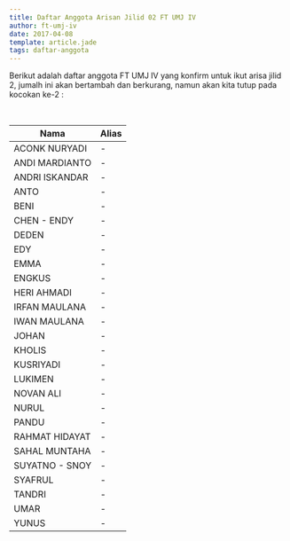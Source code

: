 ```yaml
---
title: Daftar Anggota Arisan Jilid 02 FT UMJ IV
author: ft-umj-iv
date: 2017-04-08
template: article.jade
tags: daftar-anggota
---
```


Berikut adalah daftar anggota FT UMJ IV yang konfirm untuk ikut arisa jilid 2, jumalh ini akan bertambah dan berkurang, namun akan kita tutup pada kocokan ke-2 :

<br/>
<span class="more"></span>

|Nama						| Alias 					|
|--------------------------	|--------------------------	|
| ACONK NURYADI 			|	- |
| ANDI MARDIANTO 			|	- |
| ANDRI ISKANDAR 			|	- |
| ANTO 						|	- |
| BENI 						|	- |
| CHEN - ENDY 				|	- |
| DEDEN 					|	- |
| EDY 						|	- |
| EMMA 						|	- |
| ENGKUS 					|	- |
| HERI AHMADI 				|	- |
| IRFAN MAULANA 			|	- |
| IWAN MAULANA 				|	- |
| JOHAN 					|	- |
| KHOLIS 					|	- |
| KUSRIYADI 				|	- |
| LUKIMEN 					|	- |
| NOVAN ALI 				|	- |
| NURUL				 		|	- |
| PANDU 					|	- |
| RAHMAT HIDAYAT 			|	- |
| SAHAL MUNTAHA 			|	- |
| SUYATNO - SNOY 			|	- |
| SYAFRUL 					|	- |
| TANDRI 					|	- |
| UMAR 						|	- |
| YUNUS 					|	- |
